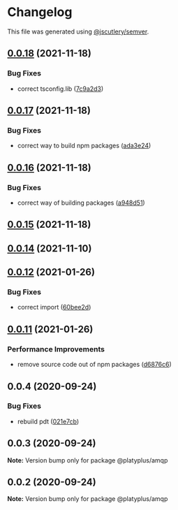 # Changelog

This file was generated using [@jscutlery/semver](https://github.com/jscutlery/semver).

## [0.0.18](https://github.com/platyplus/platydev/compare/util-amqp@0.0.17...util-amqp@0.0.18) (2021-11-18)


### Bug Fixes

* correct tsconfig.lib ([7c9a2d3](https://github.com/platyplus/platydev/commit/7c9a2d340283b809cfe9f738e72090fc5a950aa5))



## [0.0.17](https://github.com/platyplus/platydev/compare/util-amqp@0.0.16...util-amqp@0.0.17) (2021-11-18)


### Bug Fixes

* correct way to build npm packages ([ada3e24](https://github.com/platyplus/platydev/commit/ada3e24b39cc328f5918717ed76e45df764a464b))



## [0.0.16](https://github.com/platyplus/platydev/compare/util-amqp@0.0.15...util-amqp@0.0.16) (2021-11-18)


### Bug Fixes

* correct way of building packages ([a948d51](https://github.com/platyplus/platydev/commit/a948d51f2670215cbdadcaf15bbf99767617bc8d))



## [0.0.15](https://github.com/platyplus/platydev/compare/util-amqp@0.0.14...util-amqp@0.0.15) (2021-11-18)



## [0.0.14](https://github.com/platyplus/platydev/compare/util-amqp@0.0.13...util-amqp@0.0.14) (2021-11-10)

## [0.0.12](https://github.com/platyplus/platyplus/compare/@platyplus/amqp@0.0.11...@platyplus/amqp@0.0.12) (2021-01-26)

### Bug Fixes

- correct import ([60bee2d](https://github.com/platyplus/platyplus/commit/60bee2d62db7b84b83e2ae9410685219012f6244))

## [0.0.11](https://github.com/platyplus/platyplus/compare/@platyplus/amqp@0.0.10...@platyplus/amqp@0.0.11) (2021-01-26)

### Performance Improvements

- remove source code out of npm packages ([d6876c6](https://github.com/platyplus/platyplus/commit/d6876c64efa6f12afd9aa0fd5c618c0e3ba3c705))

## 0.0.4 (2020-09-24)

### Bug Fixes

- rebuild pdt ([021e7cb](https://github.com/platyplus/platyplus/commit/021e7cb617ad0fe251d134395196050f64c72d08))

## 0.0.3 (2020-09-24)

**Note:** Version bump only for package @platyplus/amqp

## 0.0.2 (2020-09-24)

**Note:** Version bump only for package @platyplus/amqp
